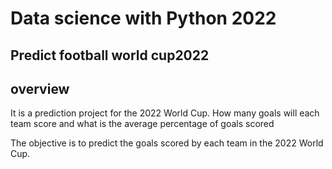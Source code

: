 # Data science with Python 2022 #

## Predict football world cup2022 

## overview
It is a prediction project for the 2022 World Cup. How many goals will each team score and what is the average percentage of goals scored

The objective is to predict the goals scored by each team in the 2022 World Cup.


